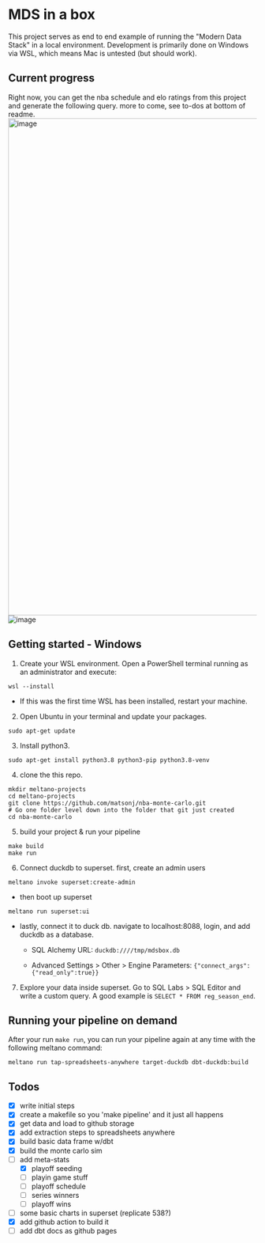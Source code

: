 # MDS in a box
This project serves as end to end example of running the "Modern Data Stack" in a local environment. Development is primarily done on Windows via WSL, which means Mac is untested (but should work).

## Current progress
Right now, you can get the nba schedule and elo ratings from this project and generate the following query. more to come, see to-dos at bottom of readme.
<img width="1005" alt="image" src="https://user-images.githubusercontent.com/16811433/193949511-71944c9f-2a73-4a01-bacd-c95259323ff2.png">
![image](https://user-images.githubusercontent.com/16811433/194679803-90afe1af-07e2-4fc8-b883-1e86fd14ab84.png)

## Getting started - Windows
1. Create your WSL environment. Open a PowerShell terminal running as an administrator and execute:
```
wsl --install
```
* If this was the first time WSL has been installed, restart your machine.

2. Open Ubuntu in your terminal and update your packages. 
```
sudo apt-get update
```
3. Install python3.
```
sudo apt-get install python3.8 python3-pip python3.8-venv
```
4. clone the this repo.
```
mkdir meltano-projects
cd meltano-projects
git clone https://github.com/matsonj/nba-monte-carlo.git
# Go one folder level down into the folder that git just created
cd nba-monte-carlo
```
5. build your project & run your pipeline
```
make build
make run
```
6. Connect duckdb to superset. first, create an admin users
```
meltano invoke superset:create-admin
```
 - then boot up superset
```
meltano run superset:ui
```
 - lastly, connect it to duck db. navigate to localhost:8088, login, and add duckdb as a database.

   - SQL Alchemy URL: ```duckdb:////tmp/mdsbox.db```

   - Advanced Settings > Other > Engine Parameters: ```{"connect_args":{"read_only":true}}```

7. Explore your data inside superset. Go to SQL Labs > SQL Editor and write a custom query. A good example is ```SELECT * FROM reg_season_end```.

## Running your pipeline on demand
After your run ```make run```, you can run your pipeline again at any time with the following meltano command:
```
meltano run tap-spreadsheets-anywhere target-duckdb dbt-duckdb:build
```

## Todos
- [x] write initial steps
- [x] create a makefile so you 'make pipeline' and it just all happens
- [x] get data and load to github storage
- [x] add extraction steps to spreadsheets anywhere
- [x] build basic data frame w/dbt
- [x] build the monte carlo sim
- [ ] add meta-stats
  - [x] playoff seeding
  - [ ] playin game stuff
  - [ ] playoff schedule
  - [ ] series winners
  - [ ] playoff wins
- [ ] some basic charts in superset (replicate 538?)
- [x] add github action to build it
- [ ] add dbt docs as github pages
